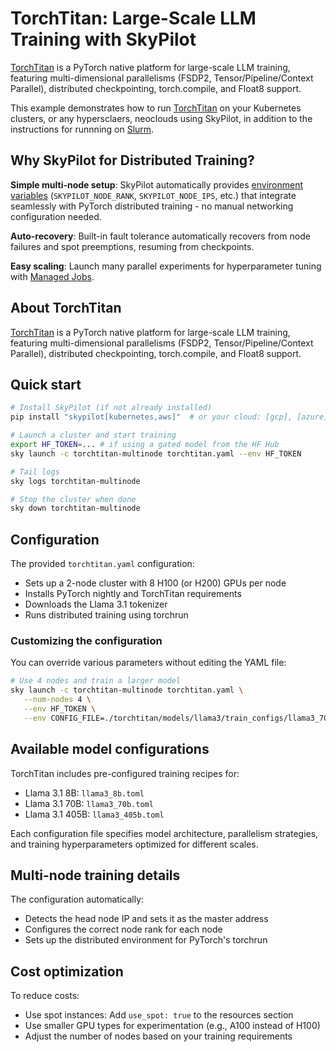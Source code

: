 # TorchTitan: Large-Scale LLM Training with SkyPilot

[TorchTitan](https://github.com/pytorch/torchtitan) is a PyTorch native platform for large-scale LLM training, featuring multi-dimensional parallelisms (FSDP2, Tensor/Pipeline/Context Parallel), distributed checkpointing, torch.compile, and Float8 support.

This example demonstrates how to run [TorchTitan](https://github.com/pytorch/torchtitan) on your Kubernetes clusters, or any hypersclaers, neoclouds using SkyPilot, in addition to the instructions for runnning on [Slurm](https://github.com/pytorch/torchtitan?tab=readme-ov-file#multi-node-training).

## Why SkyPilot for Distributed Training?

**Simple multi-node setup**: SkyPilot automatically provides [environment variables](https://docs.skypilot.co/en/latest/running-jobs/environment-variables.html) (`SKYPILOT_NODE_RANK`, `SKYPILOT_NODE_IPS`, etc.) that integrate seamlessly with PyTorch distributed training - no manual networking configuration needed.

**Auto-recovery**: Built-in fault tolerance automatically recovers from node failures and spot preemptions, resuming from checkpoints.

**Easy scaling**: Launch many parallel experiments for hyperparameter tuning with [Managed Jobs](https://docs.skypilot.co/en/latest/running-jobs/many-jobs.html).

## About TorchTitan

[TorchTitan](https://github.com/pytorch/torchtitan) is a PyTorch native platform for large-scale LLM training, featuring multi-dimensional parallelisms (FSDP2, Tensor/Pipeline/Context Parallel), distributed checkpointing, torch.compile, and Float8 support.

## Quick start

```bash
# Install SkyPilot (if not already installed)
pip install "skypilot[kubernetes,aws]"  # or your cloud: [gcp], [azure], etc.

# Launch a cluster and start training
export HF_TOKEN=... # if using a gated model from the HF Hub
sky launch -c torchtitan-multinode torchtitan.yaml --env HF_TOKEN

# Tail logs
sky logs torchtitan-multinode

# Stop the cluster when done
sky down torchtitan-multinode
```

## Configuration

The provided `torchtitan.yaml` configuration:
- Sets up a 2-node cluster with 8 H100 (or H200) GPUs per node
- Installs PyTorch nightly and TorchTitan requirements
- Downloads the Llama 3.1 tokenizer
- Runs distributed training using torchrun

### Customizing the configuration

You can override various parameters without editing the YAML file:

```bash
# Use 4 nodes and train a larger model
sky launch -c torchtitan-multinode torchtitan.yaml \
   --num-nodes 4 \
   --env HF_TOKEN \
   --env CONFIG_FILE=./torchtitan/models/llama3/train_configs/llama3_70b.toml # relative to the torchtitan's repo
```

## Available model configurations

TorchTitan includes pre-configured training recipes for:
- Llama 3.1 8B: `llama3_8b.toml`
- Llama 3.1 70B: `llama3_70b.toml`
- Llama 3.1 405B: `llama3_405b.toml`

Each configuration file specifies model architecture, parallelism strategies, and training hyperparameters optimized for different scales.

## Multi-node training details

The configuration automatically:
- Detects the head node IP and sets it as the master address
- Configures the correct node rank for each node
- Sets up the distributed environment for PyTorch's torchrun

## Cost optimization

To reduce costs:
- Use spot instances: Add `use_spot: true` to the resources section
- Use smaller GPU types for experimentation (e.g., A100 instead of H100)
- Adjust the number of nodes based on your training requirements
